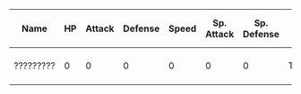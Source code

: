 | Name          | HP  | Attack | Defense | Speed | Sp. Attack | Sp. Defense | Type 1        | Type 2        | Catch rate | Base exp. yield | EV yield         | Held Item          | Held item           | Gender ratio | Egg cycles | Base Friendship | Lvl-up type        | Egg Group 1            | Egg Group 2            | Ability 1             | Ability 2             | Flee rate(Safari Zone) | Color \| Flip                                      | Hidden Ability        |
|---------------|-----|--------|---------|-------|------------|-------------|---------------|---------------|------------|-----------------|------------------|--------------------|---------------------|--------------|------------|-----------------|--------------------|------------------------|------------------------|-----------------------|-----------------------|------------------------|----------------------------------------------------|-----------------------|
| ?????????     | 0   | 0      | 0       | 0     | 0          | 0           | TYPE_NORMAL   | TYPE_NORMAL   | 0          | 0               | 0, 0, 0, 0, 0, 0 | ITEM_NONE          | ITEM_NONE           | 0            | 0          | 0               | GROWTH_MEDIUM_FAST | EGG_GROUP_WATER_1      | EGG_GROUP_WATER_1      | ABILITY_NONE          | ABILITY_NONE          | 0                      | BODY_COLOR_RED                                     | ABILITY_NONE          |
